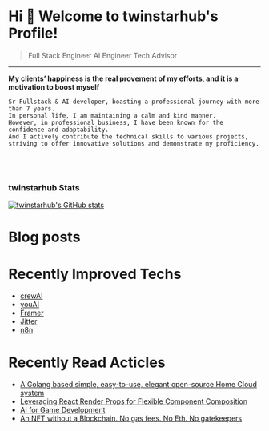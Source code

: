 Hi 👋 Welcome to twinstarhub's Profile!
============================
> Full Stack Engineer
> AI Engineer
> Tech Advisor
----------------------------------------------------

<b>My clients’ happiness is the real provement of my efforts, and it is a motivation to boost myself</b>
```
Sr Fullstack & AI developer, boasting a professional journey with more than 7 years.
In personal life, I am maintaining a calm and kind manner.
However, in professional business, I have been known for the confidence and adaptability.
And I actively contribute the technical skills to various projects, striving to offer innovative solutions and demonstrate my proficiency.
```
<br> <br>
### twinstarhub Stats

<a href="http://www.github.com/twinstarhub"><img src="https://github-readme-stats.vercel.app/api?username=twinstarhub&show_icons=true&count_private=true&title_color=0891b2&text_color=ffffff&icon_color=0891b2&bg_color=1c1917&hide_border=true&theme=prussian&show=reviews,discussions_started,discussions_answered,prs_merged,prs_merged_percentage" alt="twinstarhub's GitHub stats" /></a>

# Blog posts
<!-- BLOG-POST-LIST:START -->
<!-- BLOG-POST-LIST:END -->

# Recently Improved Techs
- [crewAI](https://www.crewai.io/)
- [youAI](https://youai.ai/)
- [Framer](https://framer.com/)
- [Jitter](https://jitter.video/)
- [n8n](https://n8n.io/)

# Recently Read Acticles
- [A Golang based simple, easy-to-use, elegant open-source Home Cloud system](https://golang.ch/a-golang-based-simple-easy-to-use-elegant-open-source-home-cloud-system/?ref=dailydev)
- [Leveraging React Render Props for Flexible Component Composition](https://www.dhiwise.com/post/leveraging-react-render-props-for-flexible-component-composition)
- [AI for Game Development](https://huggingface.co/blog/ml-for-games-1?ref=dailydev)
- [An NFT without a Blockchain. No gas fees. No Eth. No gatekeepers](https://shkspr.mobi/blog/2021/12/an-nft-without-a-blockchain-no-gas-fees-no-eth/?ref=dailydev)
